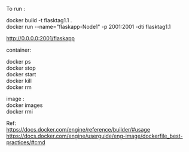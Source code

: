To run :

docker build -t flasktag1.1 .  
docker run --name="flaskapp-Node1" -p 2001:2001 -dti flasktag1.1  

http://0.0.0.0:2001/flaskapp  


container:  

docker ps  
docker stop <id>  
docker start <id>  
docker kill <id>  
docker rm <id>  


image :  
docker images  
docker rmi <id>  

Ref:  
https://docs.docker.com/engine/reference/builder/#usage  
https://docs.docker.com/engine/userguide/eng-image/dockerfile_best-practices/#cmd  
